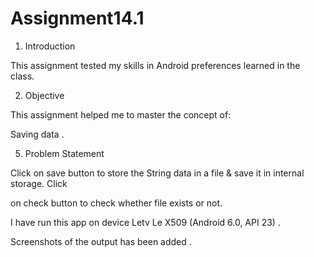 # Assignment14.1

1. Introduction

This assignment tested my skills in Android preferences learned in the class.

2. Objective

This assignment helped me to master the concept of:

Saving data .
 
5. Problem Statement

Click on save button to store the String data in a file & save it in internal storage. Click

on check button to check whether file exists or not. 

I have run this app on device Letv Le X509 (Android 6.0, API 23)  .

Screenshots of the output has been added .
